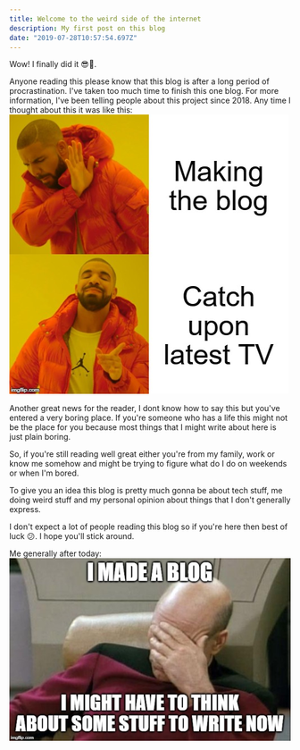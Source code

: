 ```yaml
---
title: Welcome to the weird side of the internet
description: My first post on this blog 
date: "2019-07-28T10:57:54.697Z"
---
```


Wow! I finally did it :sunglasses::metal:.

Anyone reading this please know that this blog is after a long period of procrastination. I've taken too much time to finish this one blog. For more information, I've been telling people about this project since 2018. Any time I thought about this it was like this:
![Me thinking of the blog](./doing-the-blog.jpg)
 
Another great news for the reader, I dont know how to say this but you've entered a very boring place. If you're someone who has a life this might not be the place for you because most things that I might write about here is just plain boring.

So, if you're still reading well great either you're from my family, work or know me somehow and might be trying to figure what do I do on weekends or when I'm bored.

To give you an idea this blog is pretty much gonna be about tech stuff, me doing weird stuff and my personal opinion about things that I don't generally express.

I don't expect a lot of people reading this blog so if you're here then best of luck :confused:. I hope you'll stick around.

Me generally after today:
![Enthusiasm for the blog](./enthusiam-for-the-blog.jpg)
